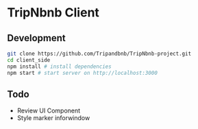 # TripNbnb Client

## Development

```sh
git clone https://github.com/Tripandbnb/TripNbnb-project.git
cd client_side
npm install # install dependencies
npm start # start server on http://localhost:3000
```

## Todo

- Review UI Component
- Style marker inforwindow

